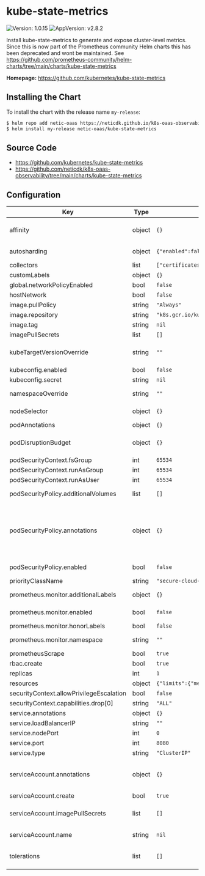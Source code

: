 # kube-state-metrics

![Version: 1.0.15](https://img.shields.io/badge/Version-1.0.15-informational?style=flat-square) ![AppVersion: v2.8.2](https://img.shields.io/badge/AppVersion-v2.8.2-informational?style=flat-square)

Install kube-state-metrics to generate and expose cluster-level metrics. Since this is now part of the Prometheus community
Helm charts this has been deprecated and wont be maintained.
See https://github.com/prometheus-community/helm-charts/tree/main/charts/kube-state-metrics

**Homepage:** <https://github.com/kubernetes/kube-state-metrics>

## Installing the Chart

To install the chart with the release name `my-release`:

```bash
$ helm repo add netic-oaas https://neticdk.github.io/k8s-oaas-observability
$ helm install my-release netic-oaas/kube-state-metrics
```

## Source Code

* <https://github.com/kubernetes/kube-state-metrics>
* <https://github.com/neticdk/k8s-oaas-observability/tree/main/charts/kube-state-metrics>

## Configuration

| Key | Type | Default | Description |
|-----|------|---------|-------------|
| affinity | object | `{}` | Affinity settings for pod assignment Ref: https://kubernetes.io/docs/concepts/configuration/assign-pod-node/ |
| autosharding | object | `{"enabled":false}` | Set to true to automatically shard data across replicas pods ([Automated Sharding](https://github.com/kubernetes/kube-state-metrics#automated-sharding)). EXPERIMENTAL |
| collectors | list | `["certificatesigningrequests","configmaps","cronjobs","daemonsets","deployments","endpoints","horizontalpodautoscalers","ingresses","jobs","limitranges","mutatingwebhookconfigurations","namespaces","networkpolicies","nodes","persistentvolumeclaims","persistentvolumes","poddisruptionbudgets","pods","replicasets","replicationcontrollers","resourcequotas","secrets","services","statefulsets","storageclasses","validatingwebhookconfigurations","volumeattachments"]` | Available collectors for kube-state-metrics |
| customLabels | object | `{}` | Custom labels to apply to service, deployment and pods |
| global.networkPolicyEnabled | bool | `false` | Deploy network policy allowing ingress. |
| hostNetwork | bool | `false` | Whether or not to use the host network |
| image.pullPolicy | string | `"Always"` | Image pull policy |
| image.repository | string | `"k8s.gcr.io/kube-state-metrics/kube-state-metrics"` | The image repository to pull from |
| image.tag | string | `nil` | The image tag to pull - default is version from Chart.yaml |
| imagePullSecrets | list | `[]` |  |
| kubeTargetVersionOverride | string | `""` | Provide a k8s version to define apiGroups for podSecurityPolicy Cluster Role. For example: kubeTargetVersionOverride: 1.14.9 |
| kubeconfig.enabled | bool | `false` |  |
| kubeconfig.secret | string | `nil` | base64 encoded kube-config file |
| namespaceOverride | string | `""` | Override the deployment namespace @default will be set to `.Release.Namespace` if it is not set |
| nodeSelector | object | `{}` | Node labels for pod assignment Ref: https://kubernetes.io/docs/user-guide/node-selection/ |
| podAnnotations | object | `{}` | Annotations to be added to the pod |
| podDisruptionBudget | object | `{}` | Optional PodDisruptionBudget Ref: https://kubernetes.io/docs/tasks/run-application/configure-pdb/ |
| podSecurityContext.fsGroup | int | `65534` | Group ID for the filesystem |
| podSecurityContext.runAsGroup | int | `65534` | Group ID for the container |
| podSecurityContext.runAsUser | int | `65534` | User ID for the container |
| podSecurityPolicy.additionalVolumes | list | `[]` | Specify allowed volumes in the pod security policy (`secret` is always allowed) |
| podSecurityPolicy.annotations | object | `{}` | Specify pod annotations in the pod security policy Ref: https://kubernetes.io/docs/concepts/policy/pod-security-policy/#apparmor Ref: https://kubernetes.io/docs/concepts/policy/pod-security-policy/#seccomp Ref: https://kubernetes.io/docs/concepts/policy/pod-security-policy/#sysctl |
| podSecurityPolicy.enabled | bool | `false` | If true, create & use PodSecurityPolicy resources. Note that related RBACs are created only if `rbac.enabled` is `true`. |
| priorityClassName | string | `"secure-cloud-stack-technical-operations-critical"` | Name of Priority Class to assign pods |
| prometheus.monitor.additionalLabels | object | `{}` | Additional labels that can be used so ServiceMonitor will be discovered by Prometheus |
| prometheus.monitor.enabled | bool | `false` | Set this to true to create ServiceMonitor for Prometheus operator |
| prometheus.monitor.honorLabels | bool | `false` | Honor metric labels |
| prometheus.monitor.namespace | string | `""` | Namespace where servicemonitor resource should be created |
| prometheusScrape | bool | `true` | Whether or not enable prom scrape |
| rbac.create | bool | `true` |  |
| replicas | int | `1` | Number of replicas |
| resources | object | `{"limits":{"memory":"100Mi"},"requests":{"cpu":"50m","memory":"64Mi"}}` | kube-state-metrics resource requests and limits |
| securityContext.allowPrivilegeEscalation | bool | `false` |  |
| securityContext.capabilities.drop[0] | string | `"ALL"` |  |
| service.annotations | object | `{}` | Annotations to be added to the service. |
| service.loadBalancerIP | string | `""` |  |
| service.nodePort | int | `0` |  |
| service.port | int | `8080` | The port of the container |
| service.type | string | `"ClusterIP"` | Service type. Default to clusterIP for backward compatibility. |
| serviceAccount.annotations | object | `{}` | ServiceAccount annotations. Use case: AWS EKS IAM roles for service accounts ref: https://docs.aws.amazon.com/eks/latest/userguide/specify-service-account-role.html |
| serviceAccount.create | bool | `true` | If true, create & use serviceAccount. Require rbac true |
| serviceAccount.imagePullSecrets | list | `[]` | Reference to one or more secrets to be used when pulling images ref: https://kubernetes.io/docs/tasks/configure-pod-container/pull-image-private-registry/ |
| serviceAccount.name | string | `nil` | The name of the ServiceAccount to use. If not set and create is true, a name is generated using the fullname template |
| tolerations | list | `[]` | Tolerations for pod assignment Ref: https://kubernetes.io/docs/concepts/configuration/taint-and-toleration/ |
